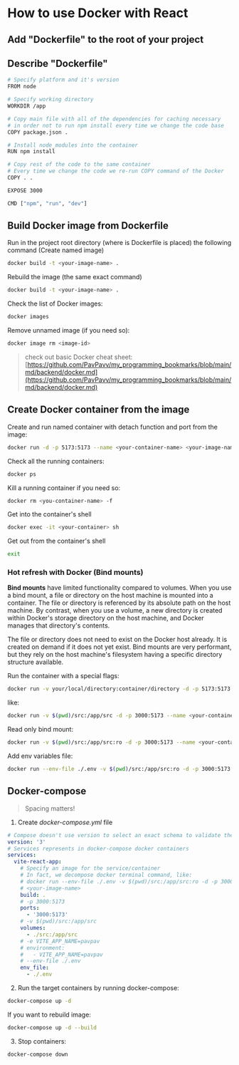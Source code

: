# How to use Docker with React

## Add "Dockerfile" to the root of your project

## Describe "Dockerfile"

```bash
# Specify platform and it's version
FROM node

# Specify working directory
WORKDIR /app

# Copy main file with all of the dependencies for caching necessary
# in order not to run npm install every time we change the code base
COPY package.json .

# Install node_modules into the container
RUN npm install

# Copy rest of the code to the same container
# Every time we change the code we re-run COPY command of the Docker
COPY . .

EXPOSE 3000

CMD ["npm", "run", "dev"]
```

## Build Docker image from Dockerfile

Run in the project root directory (where is Dockerfile is placed) the following command
(Create named image)

```bash
docker build -t <your-image-name> .
```

Rebuild the image (the same exact command)

```bash
docker build -t <your-image-name> .
```

Check the list of Docker images:

```bash
docker images
```

Remove unnamed image (if you need so):

```bash
docker image rm <image-id>
```

> check out basic Docker cheat sheet: [https://github.com/PavPavv/my_programming_bookmarks/blob/main/md/backend/docker.md](https://github.com/PavPavv/my_programming_bookmarks/blob/main/md/backend/docker.md)

## Create Docker container from the image

Create and run named container with detach function and port from the image:

```bash
docker run -d -p 5173:5173 --name <your-container-name> <your-image-name>
```

Check all the running containers:

```bash
docker ps
```

Kill a running container if you need so:

```bash
docker rm <you-container-name> -f
```

Get into the container's shell

```bash
docker exec -it <your-container> sh
```

Get out from the container's shell

```bash
exit
```

### Hot refresh with Docker (Bind mounts)

**Bind mounts** have limited functionality compared to volumes. When you use a bind mount, a file or directory on the host machine is mounted into a container. The file or directory is referenced by its absolute path on the host machine. By contrast, when you use a volume, a new directory is created within Docker's storage directory on the host machine, and Docker manages that directory's contents.

The file or directory does not need to exist on the Docker host already. It is created on demand if it does not yet exist. Bind mounts are very performant, but they rely on the host machine's filesystem having a specific directory structure available.

Run the container with a special flags:

```bash
docker run -v your/local/directory:container/directory -d -p 5173:5173 --name <your-container-name> <your-image-name>
```

like:

```bash
docker run -v $(pwd)/src:/app/src -d -p 3000:5173 --name <your-container-name> <your-image-name>
```

Read only bind mount:

```bash
docker run -v $(pwd)/src:/app/src:ro -d -p 3000:5173 --name <your-container-name> <your-image-name>
```

Add env variables file:

```bash
docker run --env-file ./.env -v $(pwd)/src:/app/src:ro -d -p 3000:5173 --name <your-container-name> <your-image-name>
```

## Docker-compose

> Spacing matters!

1. Create _docker-compose.yml_ file

```yml
# Compose doesn't use version to select an exact schema to validate the Compose file, but prefers the most recent schema when it's implemented.
version: '3'
# Services represents in docker-compose docker containers
services:
  vite-react-app:
    # Specify an image for the service/container
    # In fact, we decompose docker terminal command, like:
    # docker run --env-file ./.env -v $(pwd)/src:/app/src:ro -d -p 3000:5173 --name <your-container-name> <your-image-name>
    # <your-image-name>
    build: .
    # -p 3000:5173
    ports:
      - '3000:5173'
    # -v $(pwd)/src:/app/src
    volumes:
      - ./src:/app/src
    # -e VITE_APP_NAME=pavpav
    # environment:
    #   - VITE_APP_NAME=pavpav
    # --env-file ./.env
    env_file:
      - ./.env
```

2. Run the target containers by running docker-compose:

```bash
docker-compose up -d
```

If you want to rebuild image:

```bash
docker-compose up -d --build
```

3. Stop containers:

```bash
docker-compose down
```
